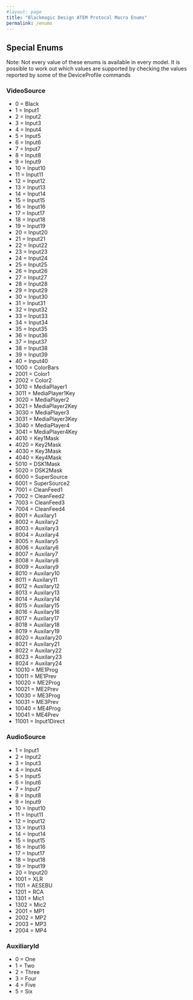 ```yaml
---
#layout: page
title: "Blackmagic Design ATEM Protocol Macro Enums"
permalink: /enums
---
```

## Special Enums
Note: Not every value of these enums is available in every model. It is possible to work out which values are supported by checking the values reported by some of the DeviceProfile commands

### VideoSource
- 0 = Black
- 1 = Input1
- 2 = Input2
- 3 = Input3
- 4 = Input4
- 5 = Input5
- 6 = Input6
- 7 = Input7
- 8 = Input8
- 9 = Input9
- 10 = Input10
- 11 = Input11
- 12 = Input12
- 13 = Input13
- 14 = Input14
- 15 = Input15
- 16 = Input16
- 17 = Input17
- 18 = Input18
- 19 = Input19
- 20 = Input20
- 21 = Input21
- 22 = Input22
- 23 = Input23
- 24 = Input24
- 25 = Input25
- 26 = Input26
- 27 = Input27
- 28 = Input28
- 29 = Input29
- 30 = Input30
- 31 = Input31
- 32 = Input32
- 33 = Input33
- 34 = Input34
- 35 = Input35
- 36 = Input36
- 37 = Input37
- 38 = Input38
- 39 = Input39
- 40 = Input40
- 1000 = ColorBars
- 2001 = Color1
- 2002 = Color2
- 3010 = MediaPlayer1
- 3011 = MediaPlayer1Key
- 3020 = MediaPlayer2
- 3021 = MediaPlayer2Key
- 3030 = MediaPlayer3
- 3031 = MediaPlayer3Key
- 3040 = MediaPlayer4
- 3041 = MediaPlayer4Key
- 4010 = Key1Mask
- 4020 = Key2Mask
- 4030 = Key3Mask
- 4040 = Key4Mask
- 5010 = DSK1Mask
- 5020 = DSK2Mask
- 6000 = SuperSource
- 6001 = SuperSource2
- 7001 = CleanFeed1
- 7002 = CleanFeed2
- 7003 = CleanFeed3
- 7004 = CleanFeed4
- 8001 = Auxilary1
- 8002 = Auxilary2
- 8003 = Auxilary3
- 8004 = Auxilary4
- 8005 = Auxilary5
- 8006 = Auxilary6
- 8007 = Auxilary7
- 8008 = Auxilary8
- 8009 = Auxilary9
- 8010 = Auxilary10
- 8011 = Auxilary11
- 8012 = Auxilary12
- 8013 = Auxilary13
- 8014 = Auxilary14
- 8015 = Auxilary15
- 8016 = Auxilary16
- 8017 = Auxilary17
- 8018 = Auxilary18
- 8019 = Auxilary19
- 8020 = Auxilary20
- 8021 = Auxilary21
- 8022 = Auxilary22
- 8023 = Auxilary23
- 8024 = Auxilary24
- 10010 = ME1Prog
- 10011 = ME1Prev
- 10020 = ME2Prog
- 10021 = ME2Prev
- 10030 = ME3Prog
- 10031 = ME3Prev
- 10040 = ME4Prog
- 10041 = ME4Prev
- 11001 = Input1Direct

### AudioSource
- 1 = Input1
- 2 = Input2
- 3 = Input3
- 4 = Input4
- 5 = Input5
- 6 = Input6
- 7 = Input7
- 8 = Input8
- 9 = Input9
- 10 = Input10
- 11 = Input11
- 12 = Input12
- 13 = Input13
- 14 = Input14
- 15 = Input15
- 16 = Input16
- 17 = Input17
- 18 = Input18
- 19 = Input19
- 20 = Input20
- 1001 = XLR
- 1101 = AESEBU
- 1201 = RCA
- 1301 = Mic1
- 1302 = Mic2
- 2001 = MP1
- 2002 = MP2
- 2003 = MP3
- 2004 = MP4

### AuxiliaryId
- 0 = One
- 1 = Two
- 2 = Three
- 3 = Four
- 4 = Five
- 5 = Six

